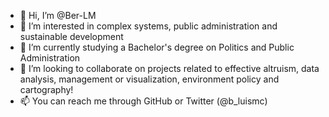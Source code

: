 - 👋 Hi, I’m @Ber-LM
- 👀 I’m interested in complex systems, public administration and sustainable development
- 🌱 I’m currently studying a Bachelor's degree on Politics and Public Administration
- 💞️ I’m looking to collaborate on projects related to effective altruism, data analysis, management or visualization, environment policy and cartography!
- 📫 You can reach me through GitHub or Twitter (@b_luismc)

<!---
Ber-LM/Ber-LM is a ✨ special ✨ repository because its `README.md` (this file) appears on your GitHub profile.
You can click the Preview link to take a look at your changes.
--->
